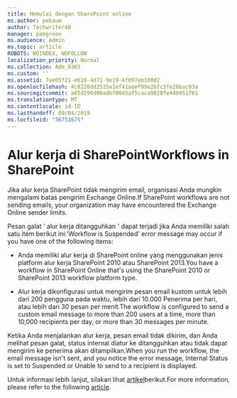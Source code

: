 ```yaml
---
title: Memulai dengan SharePoint online
ms.author: pebaum
author: Techwriter40
manager: pamgreen
ms.audience: Admin
ms.topic: article
ROBOTS: NOINDEX, NOFOLLOW
localization_priority: Normal
ms.collection: Adm_O365
ms.custom: ''
ms.assetid: 7ae05f21-eb16-4d71-9e19-4f097eb100d2
ms.openlocfilehash: 4c0220dd2535a1ef41aeef99e2bfc3fe28bac03a
ms.sourcegitcommit: a65d196d00adb70045af5caca9828fe44b951f61
ms.translationtype: MT
ms.contentlocale: id-ID
ms.lasthandoff: 09/04/2019
ms.locfileid: "36751675"
---
```

# <a name="workflows-in-sharepoint"></a><span data-ttu-id="26ba8-102">Alur kerja di SharePoint</span><span class="sxs-lookup"><span data-stu-id="26ba8-102">Workflows in SharePoint</span></span>

<span data-ttu-id="26ba8-103">Jika alur kerja SharePoint tidak mengirim email, organisasi Anda mungkin mengalami batas pengirim Exchange Online.</span><span class="sxs-lookup"><span data-stu-id="26ba8-103">If SharePoint workflows are not sending emails, your organization may have encountered the Exchange Online sender limits.</span></span>

<span data-ttu-id="26ba8-104">Pesan galat ' alur kerja ditangguhkan ' dapat terjadi jika Anda memiliki salah satu item berikut ini:</span><span class="sxs-lookup"><span data-stu-id="26ba8-104">'Workflow is Suspended' error message may occur if you have one of the following items:</span></span>

- <span data-ttu-id="26ba8-105">Anda memiliki alur kerja di SharePoint online yang menggunakan jenis platform alur kerja SharePoint 2010 atau SharePoint 2013.</span><span class="sxs-lookup"><span data-stu-id="26ba8-105">You have a workflow in SharePoint Online that's using the SharePoint 2010 or SharePoint 2013 workflow platform type.</span></span>

- <span data-ttu-id="26ba8-106">Alur kerja dikonfigurasi untuk mengirim pesan email kustom untuk lebih dari 200 pengguna pada waktu, lebih dari 10.000 Penerima per hari, atau lebih dari 30 pesan per menit.</span><span class="sxs-lookup"><span data-stu-id="26ba8-106">The workflow is configured to send a custom email message to more than 200 users at a time, more than 10,000 recipients per day, or more than 30 messages per minute.</span></span>

<span data-ttu-id="26ba8-107">Ketika Anda menjalankan alur kerja, pesan email tidak dikirim, dan Anda melihat pesan galat, status internal diatur ke ditangguhkan atau tidak dapat mengirim ke penerima akan ditampilkan.</span><span class="sxs-lookup"><span data-stu-id="26ba8-107">When you run the workflow, the email message isn't sent, and you notice the error message, Internal Status is set to Suspended or Unable to send to a recipient is displayed.</span></span>

<span data-ttu-id="26ba8-108">Untuk informasi lebih lanjut, silakan lihat [artikel](https://docs.microsoft.com/sharepoint/support/workflows/configured-workflow-fails-running)berikut.</span><span class="sxs-lookup"><span data-stu-id="26ba8-108">For more information, please refer to the following [article](https://docs.microsoft.com/sharepoint/support/workflows/configured-workflow-fails-running).</span></span>

